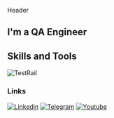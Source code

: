   Header

  ## I'm a QA Engineer

  ## Skills and Tools
  ![TestRail](https://img.shields.io/badge/TestRail-0e76a8?style=flat-square&logo=Testrail)
 

  ### Links
[![Linkedin](https://img.shields.io/badge/Linkedin-0e76a8?style=flat-square&logo=linkedin)](https://www.linkedin.com/in/viachaslau-sakkhar)
[![Telegram](https://img.shields.io/badge/Telegram-229ED9?style=flat-square&logo=Telegram)](http://t.me/mrskavik)
[![Youtube](https://img.shields.io/badge/Youtube-c4302b?style=flat-square&logo=Youtube)](https://www.youtube.com/@CukarPlay)

